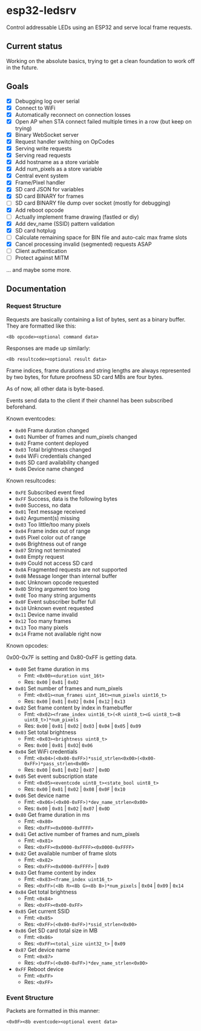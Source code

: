 # esp32-ledsrv

Control addressable LEDs using an ESP32 and serve local frame requests.

## Current status

Working on the absolute basics, trying to get a clean foundation to work off in the future.

## Goals

- [x] Debugging log over serial
- [x] Connect to WiFi
- [x] Automatically reconnect on connection losses
- [x] Open AP when STA connect failed multiple times in a row (but keep on trying)
- [X] Binary WebSocket server
- [X] Request handler switching on OpCodes
- [X] Serving write requests
- [X] Serving read requests
- [X] Add hostname as a store variable
- [X] Add num_pixels as a store variable
- [X] Central event system
- [X] Frame/Pixel handler
- [X] SD card JSON for variables
- [X] SD card BINARY for frames
- [ ] SD card BINARY file dump over socket (mostly for debugging)
- [X] Add reboot opcode
- [ ] Actually implement frame drawing (fastled or diy)
- [X] Add dev_name (SSID) pattern validation
- [X] SD card hotplug
- [ ] Calculate remaining space for BIN file and auto-calc max frame slots
- [X] Cancel processing invalid (segmented) requests ASAP
- [ ] Client authentication
- [ ] Protect against MITM

... and maybe some more.

## Documentation

### Request Structure

Requests are basically containing a list of bytes, sent as a binary buffer. They are formatted like this:

`<8b opcode><optional command data>`

Responses are made up similarly:

`<8b resultcode><optional result data>`

Frame indices, frame durations and string lengths are always represented by two bytes, for future proofness SD card MBs are four bytes.

As of now, all other data is byte-based.

Events send data to the client if their channel has been subscribed beforehand.

Known eventcodes:

* `0x00` Frame duration changed
* `0x01` Number of frames and num_pixels changed
* `0x02` Frame content deployed
* `0x03` Total brightness changed
* `0x04` WiFi credentials changed
* `0x05` SD card availability changed
* `0x06` Device name changed

Known resultcodes:

* `0xFE` Subscribed event fired
* `0xFF` Success, data is the following bytes
* `0x00` Success, no data
* `0x01` Text message received
* `0x02` Argument(s) missing
* `0x03` Too little/too many pixels
* `0x04` Frame index out of range
* `0x05` Pixel color out of range
* `0x06` Brightness out of range
* `0x07` String not terminated
* `0x08` Empty request
* `0x09` Could not access SD card
* `0x0A` Fragmented requests are not supported
* `0x0B` Message longer than internal buffer
* `0x0C` Unknown opcode requested
* `0x0D` String argument too long
* `0x0E` Too many string arguments
* `0x0F` Event subscriber buffer full
* `0x10` Unknown event requested
* `0x11` Device name invalid
* `0x12` Too many frames
* `0x13` Too many pixels
* `0x14` Frame not available right now

Known opcodes:

0x00-0x7F is setting and 0x80-0xFF is getting data.

* `0x00` Set frame duration in ms
  * Fmt: `<0x00><duration uint_16t>`
  * Res: `0x00` | `0x01` | `0x02`
* `0x01` Set number of frames and num_pixels
  * Fmt: `<0x01><num_frames uint_16t><num_pixels uint16_t>`
  * Res: `0x00` | `0x01` | `0x02` | `0x04` | `0x12` | `0x13`
* `0x02` Set frame content by index in framebuffer
  * Fmt: `<0x02><frame_index uint16_t>(<R uint8_t><G uint8_t><B uint8_t>)*num_pixels`
  * Res: `0x00` | `0x01` | `0x02` | `0x03` | `0x04` | `0x05` | `0x09`
* `0x03` Set total brightness
  * Fmt: `<0x03><brightness uint8_t>`
  * Res: `0x00` | `0x01` | `0x02`| `0x06`
* `0x04` Set WiFi credentials
  * Fmt: `<0x04>(<0x00-0xFF>)*ssid_strlen<0x00>(<0x00-0xFF>)*pass_strlen<0x00>`
  * Res: `0x00` | `0x01` | `0x02` | `0x07` | `0x0D`
* `0x05` Set event subscription state
  * Fmt: `<0x05><eventcode uint8_t><state_bool uint8_t>`
  * Res: `0x00` | `0x01` | `0x02` | `0x08` | `0x0F` | `0x10`
* `0x06` Set device name
  * Fmt: `<0x06>(<0x00-0xFF>)*dev_name_strlen<0x00>`
  * Res: `0x00` | `0x01` | `0x02` | `0x07` | `0x0D`
* `0x80` Get frame duration in ms
  * Fmt: `<0x80>`
  * Res: `<0xFF><0x0000-0xFFFF>`
* `0x81` Get active number of frames and num_pixels
  * Fmt: `<0x81>`
  * Res: `<0xFF><0x0000-0xFFFF><0x0000-0xFFFF>`
* `0x82` Get available number of frame slots
  * Fmt: `<0x82>`
  * Res: `<0xFF><0x0000-0xFFFF>` | `0x09`
* `0x83` Get frame content by index
  * Fmt: `<0x83><frame_index uint16_t>`
  * Res: `<0xFF>(<8b R><8b G><8b B>)*num_pixels` | `0x04` | `0x09` | `0x14`
* `0x84` Get total brightness
  * Fmt: `<0x84>`
  * Res: `<0xFF><0x00-0xFF>`
* `0x85` Get current SSID
  * Fmt: `<0x85>`
  * Res: `<0xFF>(<0x00-0xFF>)*ssid_strlen<0x00>`
* `0x86` Get SD card total size in MB
  * Fmt: `<0x86>`
  * Res: `<0xFF><total_size uint32_t>` | `0x09`
* `0x87` Get device name
  * Fmt: `<0x87>`
  * Res: `<0xFF>(<0x00-0xFF>)*dev_name_strlen<0x00>`
* `0xFF` Reboot device
  * Fmt: `<0xFF>`
  * Res: `<0xFF>`

### Event Structure

Packets are formatted in this manner:

`<0x0F><8b eventcode><optional event data>`